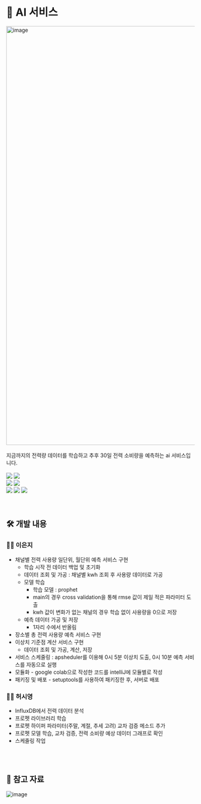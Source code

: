 # 🤖 AI 서비스
<img width="1117" alt="image" src="https://github.com/nhnacademy-aiot1-5/ai-service/assets/98167706/12c79f7e-f0a5-4662-bdca-8bd58ff9c919">
<br>
<br>
지금까지의 전력량 데이터를 학습하고 추후 30일 전력 소비량을 예측하는 ai 서비스입니다.
<br>
<br>
<div>
<img src="https://img.shields.io/badge/python-3776AB?style=for-the-badge&logo=python&logoColor=white">
<img src="https://img.shields.io/badge/prophet-3D5A96?style=for-the-badge&logo=prophet&logoColor=white">
<br>
<img src="https://img.shields.io/badge/mysql-4479A1?style=for-the-badge&logo=mysql&logoColor=white">
<img src="https://img.shields.io/badge/influxdb-22ADF6?style=for-the-badge&logo=influxdb&logoColor=white">
<br>
<img src="https://img.shields.io/badge/git-F05032?style=for-the-badge&logo=git&logoColor=white">
<img src="https://img.shields.io/badge/github-181717?style=for-the-badge&logo=github&logoColor=white">
<img src="https://img.shields.io/badge/nhncloud-2B5CDE?style=for-the-badge&logo=cloudera&logoColor=white">
</div>
<br>
<br>

## 🛠️ 개발 내용
### 👩‍💻 이은지
- 채널별 전력 사용량 일단위, 월단위 예측 서비스 구현
  - 학습 시작 전 데이터 백업 및 초기화
  - 데이터 조회 및 가공 : 채널별 kwh 조회 후 사용량 데이터로 가공
  - 모델 학습
    - 학습 모델 : prophet
    - main의 경우 cross validation을 통해 rmse 값이 제일 적은 파라미터 도출
    - kwh 값이 변화가 없는 채널의 경우 학습 없이 사용량을 0으로 저장
  - 예측 데이터 가공 및 저장
    - 1자리 수에서 반올림
- 장소별 총 전력 사용량 예측 서비스 구현
- 이상치 기준점 계산 서비스 구현
  - 데이터 조회 및 가공, 계산, 저장
- 서비스 스케줄링 : apsheduler를 이용해 0시 5분 이상치 도출, 0시 10분 예측 서비스를 자동으로 실행
- 모듈화 - google colab으로 작성한 코드를 intelliJ에 모듈별로 작성
- 패키징 및 배포 - setuptools를 사용하여 패키징한 후, 서버로 배포

### 👨‍💻 허시영
- InfluxDB에서 전력 데이터 분석
- 프로펫 라이브러리 학습
- 프로펫 하이퍼 파라미터(주말, 계절, 추세 고려) 교차 검증 메소드 추가
- 프로펫 모델 학습, 교차 검증, 전력 소비량 예상 데이터 그래프로 확인
- 스케줄링 작업
<br>
<br>

## 📄 참고 자료
![image](https://github.com/nhnacademy-aiot1-5/ai-service/assets/78470571/a5a8384a-16bb-472d-9836-a833b4ffa936)
